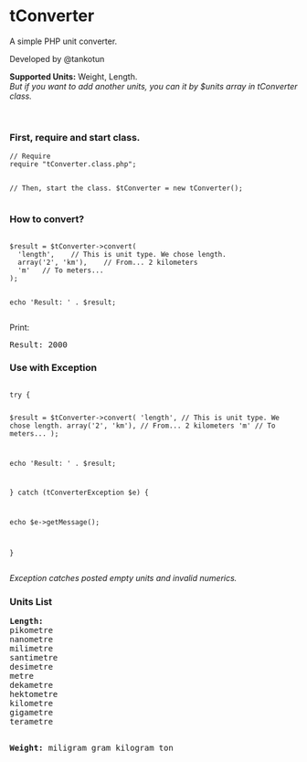 <h1>tConverter</h1>
<p>A simple PHP unit converter.</p>
<p>Developed by @tankotun</p>
<p><strong>Supported Units:</strong> Weight, Length.<br/>
<em>But if you want to add another units, you can it by $units array in tConverter class.</em></p>
<br/>
<h3>First, require and start class.</h3>
<pre><code>// Require
require "tConverter.class.php";

// Then, start the class.
$tConverter = new tConverter();</code>
</pre>

<h3>How to convert?</h3>
<pre><code>
$result = $tConverter->convert(
  'length',    // This is unit type. We chose length.
  array('2', 'km'),    // From... 2 kilometers
  'm'   // To meters...
);

echo 'Result: ' . $result;
</code></pre>
Print:
<pre>Result: 2000</pre>

<h3>Use with Exception</h3>
<pre><code>
try {

  $result = $tConverter->convert(
    'length',    // This is unit type. We chose length.
    array('2', 'km'),    // From... 2 kilometers
    'm'   // To meters...
  );
  
  echo 'Result: ' . $result;

} catch (tConverterException $e) {

  echo $e->getMessage();
  
}
</code></pre>
<i>Exception catches posted empty units and invalid numerics.</i>

<h3>Units List</h3>
<pre><strong>Length:</strong>
pikometre
nanometre
milimetre
santimetre
desimetre
metre
dekametre
hektometre
kilometre
gigametre
terametre

<strong>Weight:</strong>
miligram
gram
kilogram
ton
</pre>
